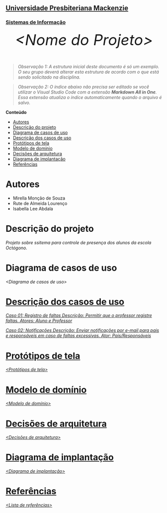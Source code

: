 <h2><a href= "https://www.mackenzie.br">Universidade Presbiteriana Mackenzie</a></h2>
<h3><a href= "https://www.mackenzie.br/graduacao/sao-paulo-higienopolis/sistemas-de-informacao">Sistemas de Informação</a></h3>


<font size="+12"><center>
*&lt;Nome do Projeto&gt;*
</center></font>

>*Observação 1: A estrutura inicial deste documento é só um exemplo. O seu grupo deverá alterar esta estrutura de acordo com o que está sendo solicitado na disciplina.*

>*Observação 2: O índice abaixo não precisa ser editado se você utilizar o Visual Studio Code com a extensão **Markdown All in One**. Essa extensão atualiza o índice automaticamente quando o arquivo é salvo.*

**Conteúdo**

- [Autores](#autores)
- [Descrição do projeto](#descrição-do-projeto)
- [Diagrama de casos de uso](#diagrama-de-casos-de-uso)
- [Descrição dos casos de uso](#descrição-dos-casos-de-uso)
- [Protótipos de tela](#protótipos-de-tela)
- [Modelo de domínio](#modelo-de-domínio)
- [Decisões de arquitetura](#decisões-de-arquitetura)
- [Diagrama de implantação](#diagrama-de-implantação)
- [Referências](#referências)


# Autores

* Mirella Monção de Souza
* Rute de Almeida Lourenço
* Isabella Lee Abdala


# Descrição do projeto

*Projeto sobre ssitema para controle de presença dos alunos da escola Octógono.*

# Diagrama de casos de uso

*&lt;Diagrama de casos de uso&gt;*
<a href = "https://drive.google.com/file/d/1gD6bqci031OtH8Ps4I0xEQnlFK4LQpvw/view?usp=drivesdk" a>

# Descrição dos casos de uso

*Caso 01: Registro de faltas
Descrição: Permitir que o professor registre faltas.
Atores: Aluno e Professor*

*Caso 02: Notificações 
Descrição: Enviar notificações por e-mail para pais e responsáveis em caso de faltas excessivas.
Ator: Pais/Responsáveis*


# Protótipos de tela

*&lt;Protótipos de tela&gt;*

# Modelo de domínio

*&lt;Modelo de domínio&gt;*

# Decisões de arquitetura

*&lt;Decisões de arquitetura&gt;*

# Diagrama de implantação

*&lt;Diagrama de implantação&gt;*

# Referências

*&lt;Lista de referências&gt;*
